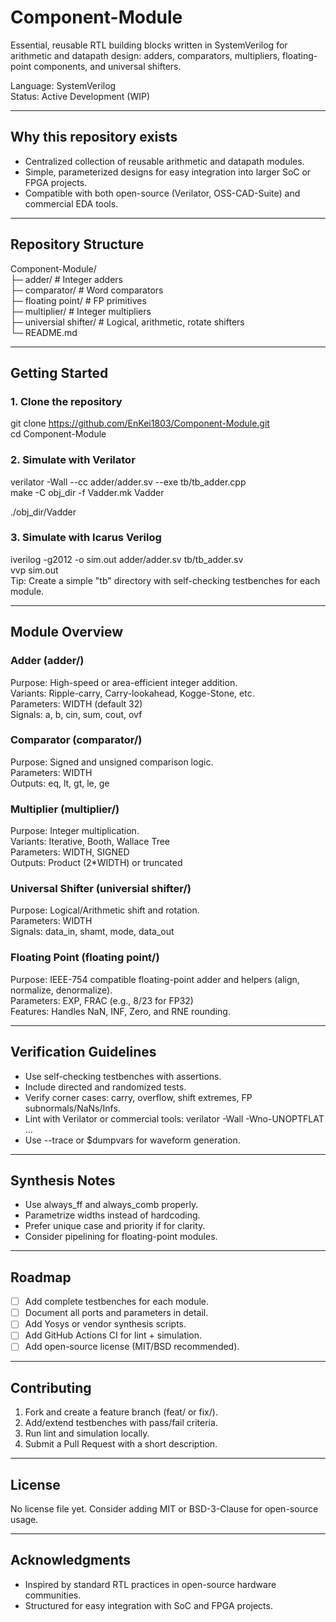 # Component-Module

Essential, reusable RTL building blocks written in SystemVerilog for arithmetic and datapath design: adders, comparators, multipliers, floating-point components, and universal shifters.

Language: SystemVerilog  
Status: Active Development (WIP)  

---

## Why this repository exists

- Centralized collection of reusable arithmetic and datapath modules.
- Simple, parameterized designs for easy integration into larger SoC or FPGA projects.
- Compatible with both open-source (Verilator, OSS-CAD-Suite) and commercial EDA tools.

---

## Repository Structure

Component-Module/  
├─ adder/               # Integer adders  
├─ comparator/          # Word comparators  
├─ floating point/      # FP primitives  
├─ multiplier/          # Integer multipliers  
├─ universial shifter/  # Logical, arithmetic, rotate shifters  
└─ README.md  

---

## Getting Started

### 1. Clone the repository
git clone https://github.com/EnKei1803/Component-Module.git  
cd Component-Module  

### 2. Simulate with Verilator
verilator -Wall --cc adder/adder.sv --exe tb/tb_adder.cpp  
make -C obj_dir -f Vadder.mk Vadder  

./obj_dir/Vadder  

### 3. Simulate with Icarus Verilog
iverilog -g2012 -o sim.out adder/adder.sv tb/tb_adder.sv  
vvp sim.out  
Tip: Create a simple "tb" directory with self-checking testbenches for each module.  

---

## Module Overview

### Adder (adder/)
Purpose: High-speed or area-efficient integer addition.  
Variants: Ripple-carry, Carry-lookahead, Kogge-Stone, etc.  
Parameters: WIDTH (default 32)  
Signals: a, b, cin, sum, cout, ovf  

### Comparator (comparator/)
Purpose: Signed and unsigned comparison logic.  
Parameters: WIDTH  
Outputs: eq, lt, gt, le, ge  

### Multiplier (multiplier/)
Purpose: Integer multiplication.  
Variants: Iterative, Booth, Wallace Tree  
Parameters: WIDTH, SIGNED  
Outputs: Product (2*WIDTH) or truncated  

### Universal Shifter (universial shifter/)
Purpose: Logical/Arithmetic shift and rotation.  
Parameters: WIDTH  
Signals: data_in, shamt, mode, data_out  

### Floating Point (floating point/)
Purpose: IEEE-754 compatible floating-point adder and helpers (align, normalize, denormalize).  
Parameters: EXP, FRAC (e.g., 8/23 for FP32)  
Features: Handles NaN, INF, Zero, and RNE rounding.

---

## Verification Guidelines

- Use self-checking testbenches with assertions.
- Include directed and randomized tests.
- Verify corner cases: carry, overflow, shift extremes, FP subnormals/NaNs/Infs.
- Lint with Verilator or commercial tools:
  verilator -Wall -Wno-UNOPTFLAT ...
- Use --trace or $dumpvars for waveform generation.

---

## Synthesis Notes

- Use always_ff and always_comb properly.
- Parametrize widths instead of hardcoding.
- Prefer unique case and priority if for clarity.
- Consider pipelining for floating-point modules.

---

## Roadmap

- [ ] Add complete testbenches for each module.
- [ ] Document all ports and parameters in detail.
- [ ] Add Yosys or vendor synthesis scripts.
- [ ] Add GitHub Actions CI for lint + simulation.
- [ ] Add open-source license (MIT/BSD recommended).

---

## Contributing

1. Fork and create a feature branch (feat/<module> or fix/<module>).
2. Add/extend testbenches with pass/fail criteria.
3. Run lint and simulation locally.
4. Submit a Pull Request with a short description.

---

## License

No license file yet. Consider adding MIT or BSD-3-Clause for open-source usage.

---

## Acknowledgments

- Inspired by standard RTL practices in open-source hardware communities.
- Structured for easy integration with SoC and FPGA projects.

